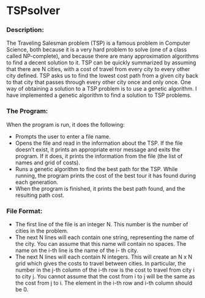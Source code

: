 # TSPsolver

<h3>Description:</h3>
The Traveling Salesman problem (TSP) is a famous problem in Computer Science, both because it is a very hard problem to solve (one of a class called NP-complete), and because there are many approximation algorithms to find a decent solution to it. TSP can be quickly summarized by assuming that there are N cities, with a cost of travel from every city to every other city defined. TSP asks us to find the lowest cost path from a given city back to that city that passes through every other city once and only once.
One way of obtaining a solution to a TSP problem is to use a genetic algorithm. I have implemented a genetic algorithm to find a solution to TSP problems.


<h3>The Program:</h3>
When the program is run, it does the following:
<ul>
<li> Prompts the user to enter a file name. </li>
<li> Opens the file and read in the information about the TSP. If the file doesn’t exist, it prints an appropriate error message and exits the program. If it does, it prints the information from the file (the list of names and grid of costs). </li> 
<li> Runs a genetic algorithm to find the best path for the TSP. While running, the program prints the cost of the best tour it has found during each generation.</li>
<li> When the program is finished, it prints the best path found, and the resulting path cost. </li>
</ul>

<h3>File Format:</h3>
<ul>
<li> The first line of the file is an integer N. This number is the number of cities in the problem.</li>
<li> The next N lines will each contain one string, representing the name of the city. You can assume that this name will contain no spaces. The name on the i-th line is the name of the i- th city. </li>
<li> The next N lines will each contain N integers. This will create an N x N grid which gives the costs to travel between cities. In particular, the number in the j-th column of the i-th row is the cost to travel from city i to city j. You cannot assume that the cost from i to j will be the same as the cost from j to i. The element in the i-th row and i-th column should be 0. </li>
  </ul>
